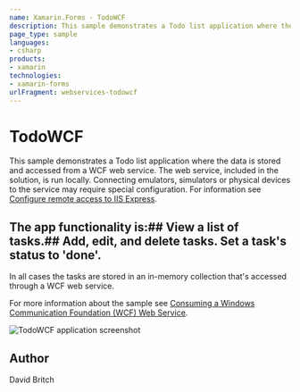 ```yaml
---
name: Xamarin.Forms - TodoWCF
description: This sample demonstrates a Todo list application where the data is stored and accessed from a WCF web service. The web service, included in the...
page_type: sample
languages:
- csharp
products:
- xamarin
technologies:
- xamarin-forms
urlFragment: webservices-todowcf
---
```

# TodoWCF

This sample demonstrates a Todo list application where the data is stored and accessed from a WCF web service. The web service, included in the solution, is run locally. Connecting emulators, simulators or physical devices to the service may require special configuration. For information see [Configure remote access to IIS Express](https://docs.microsoft.com/xamarin/xamarin-forms/data-cloud/consuming/wcf#configure-remote-access-to-iis-express).

## The app functionality is:##  View a list of tasks.##  Add, edit, and delete tasks. Set a task's status to 'done'.

In all cases the tasks are stored in an in-memory collection that's accessed through a WCF web service.

For more information about the sample see [Consuming a Windows Communication Foundation (WCF) Web Service](http://developer.xamarin.com/guides/cross-platform/xamarin-forms/web-services/consuming/wcf/).

![TodoWCF application screenshot](Screenshots/01All.png "TodoWCF application screenshot")

## Author

David Britch
